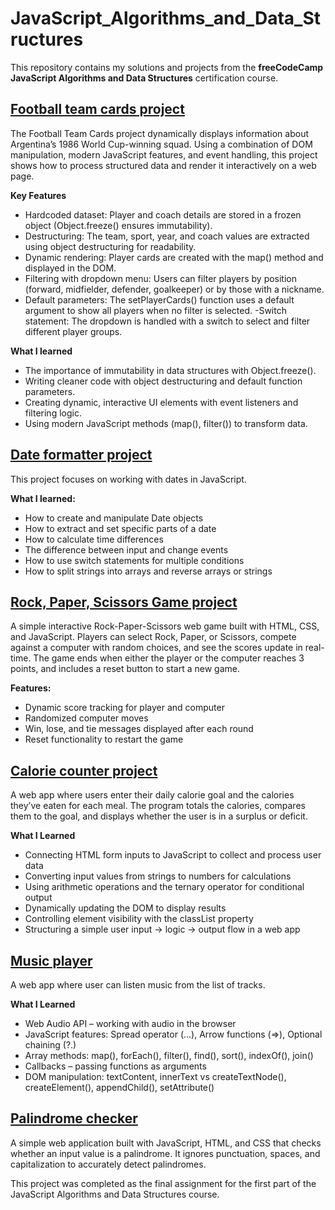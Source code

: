 # JavaScript_Algorithms_and_Data_Structures

This repository contains my solutions and projects from the **freeCodeCamp JavaScript Algorithms and Data Structures** certification course.

## [Football team cards project](https://github.com/AnaRomanovaWork/JavaScript_Algorithms_and_Data_Structures/tree/master/football_team_cards)

The Football Team Cards project dynamically displays information about Argentina’s 1986 World Cup-winning squad. 
Using a combination of DOM manipulation, modern JavaScript features, and event handling, this project shows how to process structured data and render it interactively on a web page.

**Key Features**
- Hardcoded dataset: Player and coach details are stored in a frozen object (Object.freeze() ensures immutability).
- Destructuring: The team, sport, year, and coach values are extracted using object destructuring for readability.
- Dynamic rendering: Player cards are created with the map() method and displayed in the DOM.
- Filtering with dropdown menu: Users can filter players by position (forward, midfielder, defender, goalkeeper) or by those with a nickname.
- Default parameters: The setPlayerCards() function uses a default argument to show all players when no filter is selected.
-Switch statement: The dropdown is handled with a switch to select and filter different player groups.

**What I learned**
- The importance of immutability in data structures with Object.freeze().
- Writing cleaner code with object destructuring and default function parameters.
- Creating dynamic, interactive UI elements with event listeners and filtering logic.
- Using modern JavaScript methods (map(), filter()) to transform data.

## [Date formatter project](https://github.com/AnaRomanovaWork/JavaScript_Algorithms_and_Data_Structures/tree/master/date_formatter)
This project focuses on working with dates in JavaScript.

**What I learned:**
- How to create and manipulate Date objects
- How to extract and set specific parts of a date
- How to calculate time differences
- The difference between input and change events
- How to use switch statements for multiple conditions
- How to split strings into arrays and reverse arrays or strings


## [Rock, Paper, Scissors Game project](https://github.com/AnaRomanovaWork/JavaScript_Algorithms_and_Data_Structures/tree/master/rock_paper_scissors_game)

A simple interactive Rock-Paper-Scissors web game built with HTML, CSS, and JavaScript. 
Players can select Rock, Paper, or Scissors, compete against a computer with random choices, and see the scores update in real-time. 
The game ends when either the player or the computer reaches 3 points, and includes a reset button to start a new game.

**Features:**

- Dynamic score tracking for player and computer
- Randomized computer moves
- Win, lose, and tie messages displayed after each round
- Reset functionality to restart the game

## [Calorie counter project](https://github.com/AnaRomanovaWork/JavaScript_Algorithms_and_Data_Structures/tree/master/calorie_counter)

A web app where users enter their daily calorie goal and the calories they’ve eaten for each meal. 
The program totals the calories, compares them to the goal, and displays whether the user is in a surplus or deficit.

**What I Learned**
- Connecting HTML form inputs to JavaScript to collect and process user data
- Converting input values from strings to numbers for calculations
- Using arithmetic operations and the ternary operator for conditional output
- Dynamically updating the DOM to display results
- Controlling element visibility with the classList property
- Structuring a simple user input → logic → output flow in a web app

## [Music player](https://github.com/AnaRomanovaWork/JavaScript_Algorithms_and_Data_Structures/tree/master/music_player)

A web app where user can listen music from the list of tracks.

**What I Learned**
- Web Audio API – working with audio in the browser
- JavaScript features: Spread operator (...), Arrow functions (=>), Optional chaining (?.)
- Array methods: map(), forEach(), filter(), find(), sort(), indexOf(), join()
- Callbacks – passing functions as arguments
- DOM manipulation: textContent, innerText vs createTextNode(), createElement(), appendChild(), setAttribute()

## [Palindrome checker](https://github.com/AnaRomanovaWork/JavaScript_Algorithms_and_Data_Structures/tree/master/palindrome_checker)

A simple web application built with JavaScript, HTML, and CSS that checks whether an input value is a palindrome. 
It ignores punctuation, spaces, and capitalization to accurately detect palindromes.

This project was completed as the final assignment for the first part of the JavaScript Algorithms and Data Structures course. 





